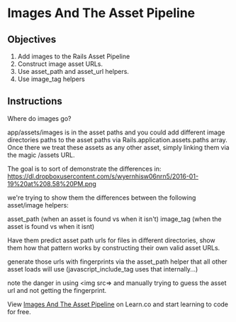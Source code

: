# Images And The Asset Pipeline

## Objectives

1. Add images to the Rails Asset Pipeline
2. Construct image asset URLs.
3. Use asset_path and asset_url helpers.
4. Use image_tag helpers

## Instructions

Where do images go?

app/assets/images is in the asset paths and you could add different image directories paths to the asset paths via Rails.application.assets.paths array. Once there we treat these assets as any other asset, simply linking them via the magic /assets URL.

The goal is to sort of demonstrate the differences in:
https://dl.dropboxusercontent.com/s/wyernhisw06nrn5/2016-01-19%20at%208.58%20PM.png

we're trying to show them the differences between the following asset/image helpers:

asset_path (when an asset is found vs when it isn't)
image_tag (when the asset is found vs when it isnt)

Have them predict asset path urls for files in different directories, show them how that pattern works by constructing their own valid asset URLs.

generate those urls with fingerprints via the asset_path helper that all other asset loads will use (javascript_include_tag uses that internally...)

note the danger in using <img src=> and manually trying to guess the asset url and not getting the fingerprint.

<p data-visibility='hidden'>View <a href='https://learn.co/lessons/images-and-the-asset-pipeline' title='Images And The Asset Pipeline'>Images And The Asset Pipeline</a> on Learn.co and start learning to code for free.</p>
